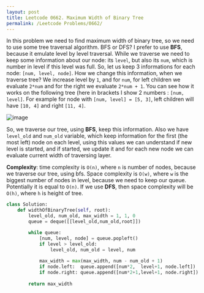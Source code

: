 ```yaml
---
layout: post
title: Leetcode 0662. Maximum Width of Binary Tree
permalink: /Leetcode Problems/0662/
---
```


In this problem we need to find maximum width of binary tree, so we need to use some tree traversal algorithm. BFS or DFS? I prefer to use **BFS**, because it emulate level by level traversal. While we traverse we need to keep some information about our node: its `level`, but also its `num`, which is number in level if this level was full. So, let us keep 3 informations for each node: `[num, level, node]`. How we change this information, when we traverse tree? We increase level by `1`, and for `num`, for left children we evaluate `2*num` and for the right we evaluate `2*num + 1`.  You can see how it works on the following tree (here in brackets I show 2 numbers : `[num, level]`. For example for node with `[num, level] = [5, 3]`, left children will have `[10, 4]` and right `[11, 4]`.

![image](https://assets.leetcode.com/users/images/38d6acca-03cc-4e3f-a95d-190af6757a82_1594280740.1000175.png)

So, we traverse our tree, using **BFS**, keep this information. Also we have `level_old` and `num_old` variable, which keep information for the first (the most left) node on each level, using this values we can understand if new level is started, and if started, we update it and for each new node we can evaluate current width of traversing layer.

**Complexity**: time complexity is `O(n)`, where `n` is number of nodes, because we traverse our tree, using bfs. Space complexity is `O(w)`, where `w` is the biggest number of nodes in level, because we need to keep our queue. Potentially it is equal to `O(n)`. If we use **DFS**, then space complexity will be `O(h)`, where `h` is height of tree.




```python
class Solution:
    def widthOfBinaryTree(self, root):
        level_old, num_old, max_width = 1, 1, 0
        queue = deque([[level_old,num_old,root]])

        while queue:    
            [num, level, node] = queue.popleft()
            if level > level_old:
                level_old, num_old = level, num
                
            max_width = max(max_width, num - num_old + 1)
            if node.left:  queue.append([num*2,  level+1, node.left])
            if node.right: queue.append([num*2+1,level+1, node.right])
                
        return max_width
```